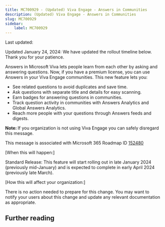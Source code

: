 ```yaml
---
title: MC700929 - (Updated) Viva Engage - Answers in Communities
description: (Updated) Viva Engage - Answers in Communities
slug: MC700929
sidebar:
    label: MC700929
---
```



Last updated: 

<p style="">Updated January 24, 2024: We have updated the rollout timeline below. Thank you for your patience.</p><p style="">Answers in Microsoft Viva lets people learn from each other by asking and answering questions. Now, if you have a premium license, you can use Answers in your Viva Engage communities. This new feature lets you:<br></p><ul><li>See related questions to avoid duplicates and save time.</li><li>Ask questions with separate title and details for easy scanning.</li><li>Earn badges for answering questions in communities.</li><li>Track question activity in communities with Answers Analytics and Global Answers Analytics.</li><li>Reach more people with your questions through Answers feeds and digests.</li></ul><p><b>Note: </b>If you organization is not using Viva Engage you can safely disregard this message.</p>
<p>This message is associated with Microsoft 365 Roadmap ID <a href="https://www.microsoft.com/microsoft-365/roadmap?filters=&amp;searchterms=152480" target="_blank">152480</a></p>
<p>[When this will happen:]</p>

<p>Standard Release: This feature will start rolling out in late January 2024 (previously mid-January) and is expected to complete in early April 2024 (previously late March).</p>

<p>[How this will affect your organization:]</p><p>There is no action needed to prepare for this change. You may want to notify your users about this change and update any relevant documentation as appropriate.</p>

## Further reading
